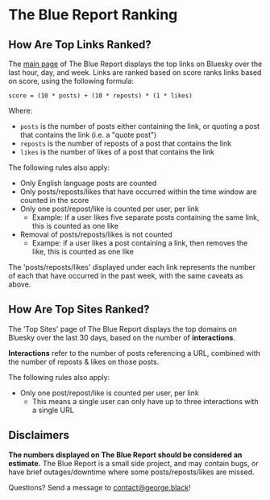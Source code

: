# The Blue Report Ranking

## How Are Top Links Ranked?

The [main page](https://theblue.report) of The Blue Report displays the top links on Bluesky over the last hour, day, and week. Links are ranked based on score ranks links based on score, using the following formula:

```
score = (10 * posts) + (10 * reposts) * (1 * likes)
```

Where:

* `posts` is the number of posts either containing the link, or quoting a post that contains the link (i.e. a "quote post")
* `reposts` is the number of reposts of a post that contains the link
* `likes` is the number of likes of a post that contains the link

The following rules also apply:

* Only English language posts are counted
* Only posts/reposts/likes that have occurred within the time window are counted in the score
* Only one post/repost/like is counted per user, per link
  * Example: if a user likes five separate posts containing the same link, this is counted as one like
* Removal of posts/reposts/likes is not counted
  * Exampe: if a user likes a post containing a link, then removes the like, this is counted as one like

The 'posts/reposts/likes' displayed under each link represents the number of each that have occurred in the past week, with the same caveats as above.

## How Are Top Sites Ranked?

The 'Top Sites' page of The Blue Report displays the top domains on Bluesky over the last 30 days, based on the number of **interactions**.

**Interactions** refer to the number of posts referencing a URL, combined with the number of reposts & likes on those posts.

The following rules also apply:

* Only one post/repost/like is counted per user, per link
  * This means a single user can only have up to three interactions with a single URL

## Disclaimers

**The numbers displayed on The Blue Report should be considered an estimate.** The Blue Report is a small side project, and may contain bugs, or have brief outages/downtime where some posts/reposts/likes are missed.

Questions? Send a message to [contact@george.black](mailto:contact@george.black)!
